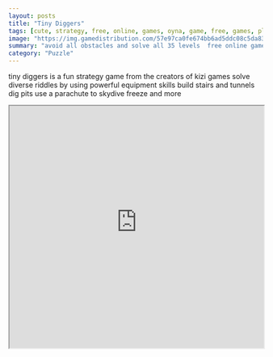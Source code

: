 ```yaml
---
layout: posts
title: "Tiny Diggers"
tags: [cute, strategy, free, online, games, oyna, game, free, games, play, play, games]
image: "https://img.gamedistribution.com/57e97ca0fe674bb6ad5ddc08c5da83f9.jpg"
summary: "avoid all obstacles and solve all 35 levels  free online games oyna game free games play play games"
category: "Puzzle"
---
```


tiny diggers is a fun strategy game from the creators of kizi games solve diverse riddles by using powerful equipment skills build stairs and tunnels dig pits use a parachute to skydive freeze and more

<iframe width="100%" height="480px;" src="https://html5.gamedistribution.com/57e97ca0fe674bb6ad5ddc08c5da83f9/"></iframe>